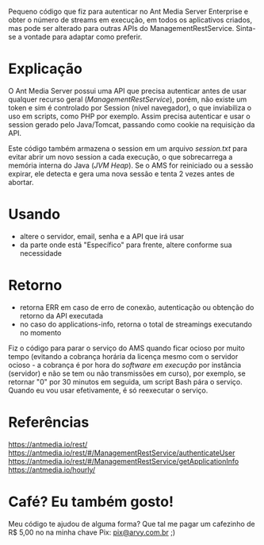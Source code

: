 Pequeno código que fiz para autenticar no Ant Media Server Enterprise e obter o número de streams em execução, em todos os aplicativos criados, mas pode ser alterado para outras APIs do ManagementRestService. Sinta-se a vontade para adaptar como preferir.

# Explicação

O Ant Media Server possui uma API que precisa autenticar antes de usar qualquer recurso geral (*ManagementRestService*), porém, não existe um token e sim é controlado por Session (nível navegador), o que inviabiliza o uso em scripts, como PHP por exemplo. Assim precisa autenticar e usar o session gerado pelo Java/Tomcat, passando como cookie na requisiçào da API.

Este código também armazena o session em um arquivo *session.txt* para evitar abrir um novo session a cada execução, o que sobrecarrega a memória interna do Java (*JVM Heap*). Se o AMS for reiniciado ou a sessão expirar, ele detecta e gera uma nova sessão e tenta 2 vezes antes de abortar.

# Usando

- altere o servidor, email, senha e a API que irá usar
- da parte onde está "Específico" para frente, altere conforme sua necessidade

# Retorno

- retorna ERR em caso de erro de conexão, autenticação ou obtenção do retorno da API executada
- no caso do applications-info, retorna o total de streamings executando no momento

Fiz o código para parar o serviço do AMS quando ficar ocioso por muito tempo (evitando a cobrança horária da licença mesmo com o servidor ocioso - a cobrança é por hora do *software em execução* por instância (servidor) e não se tem ou não transmissões em curso), por exemplo, se retornar "0" por 30 minutos em seguida, um script Bash pára o serviço. Quando eu vou usar efetivamente, é só reexecutar o serviço.

# Referências

https://antmedia.io/rest/
https://antmedia.io/rest/#/ManagementRestService/authenticateUser
https://antmedia.io/rest/#/ManagementRestService/getApplicationInfo
https://antmedia.io/hourly/

# Café? Eu também gosto!

Meu código te ajudou de alguma forma? Que tal me pagar um cafezinho de R$ 5,00 no na minha chave Pix: pix@arvy.com.br ;)

